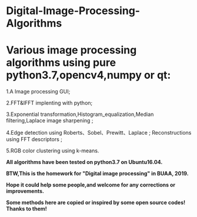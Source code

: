 # Digital-Image-Processing-Algorithms
# Various image processing algorithms using pure python3.7,opencv4,numpy or qt: 
  1.A Image processing GUI;  
  
  2.FFT&amp;IFFT implenting with python;  
  
  3.Exponential transformation,Histogram_equalization,Median filtering,Laplace image sharpening ;   
  
  4.Edge detection using Roberts、Sobel、Prewitt、Laplace ; Reconstructions using FFT descriptors ;   
  
  5.RGB color clustering using k-means.  
  

**All algorithms have been tested on python3.7 on Ubuntu16.04.**

**BTW,This is the homework for "Digital image processing" in BUAA, 2019.**

**Hope it could help some people,and welcome for any corrections or improvements.**

**Some methods here are copied or inspired by some open source codes! Thanks to them!**
